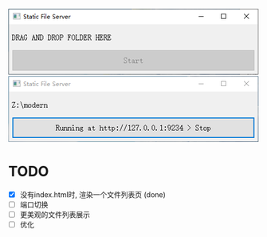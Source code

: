 ![截图](/images/Snip1.png)
![截图](/images/Snip2.png)

# TODO
- [x] 没有index.html时, 渲染一个文件列表页 (done)
- [ ] 端口切换
- [ ] 更美观的文件列表展示
- [ ] 优化
